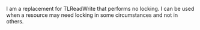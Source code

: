 I am a replacement for TLReadWrite that performs no locking. I can be used when a resource may need locking in some circumstances and not in others.